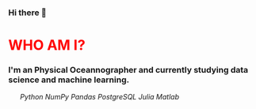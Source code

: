 ### Hi there 👋

<head>
<h1 style="color:red"> WHO AM I? </h1>

<h3> I'm an Physical Oceannographer and currently studying data science and machine learning. </h3>
</head>
<ul>
  <i>Python</i>
  <i>NumPy</i>
  <i>Pandas</i>
  <i>PostgreSQL</i>
  <i>Julia</i>
  <i>Matlab</i>
  
</ul>
</div>
